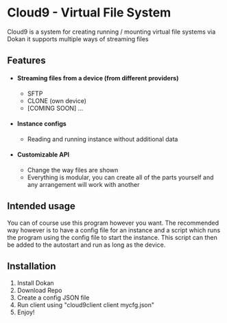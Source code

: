 # Cloud9 - Virtual File System
Cloud9 is a system for creating running / mounting virtual file systems via Dokan
it supports multiple ways of streaming files
## Features
- #### Streaming files from a device (from different providers)
  - SFTP
  - CLONE (own device)
  - [COMING SOON] ...
- #### Instance configs
  - Reading and running instance without additional data
- #### Customizable API
  - Change the way files are shown
  - Everything is modular, you can create all of the parts yourself and any arrangement will work with another
## Intended usage
You can of course use this program however you want.
The recommended way however is to have a config file for an instance and a script which runs the program using the config file to start the instance. This script can then be added to the autostart and run as long as the device.
## Installation
1. Install Dokan
2. Download Repo
3. Create a config JSON file
4. Run client using "cloud9client client mycfg.json"
5. Enjoy!